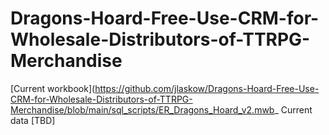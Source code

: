 # Dragons-Hoard-Free-Use-CRM-for-Wholesale-Distributors-of-TTRPG-Merchandise

[Current workbook](https://github.com/jlaskow/Dragons-Hoard-Free-Use-CRM-for-Wholesale-Distributors-of-TTRPG-Merchandise/blob/main/sql_scripts/ER_Dragons_Hoard_v2.mwb_
Current data [TBD]
